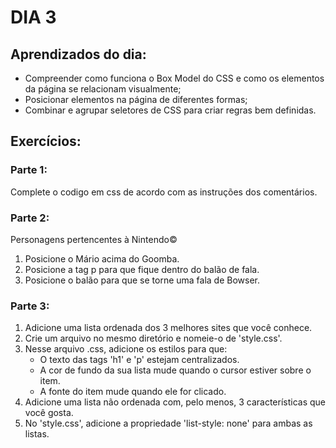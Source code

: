 # DIA 3

## Aprendizados do dia:

* Compreender como funciona o Box Model do CSS e como os elementos da página se relacionam visualmente;
* Posicionar elementos na página de diferentes formas;
* Combinar e agrupar seletores de CSS para criar regras bem definidas.

## Exercícios:

### Parte 1:
Complete o codigo em css de acordo com as instruções dos comentários.

### Parte 2:
Personagens pertencentes à Nintendo©
1. Posicione o Mário acima do Goomba.
2. Posicione a tag p para que fique dentro do balão de fala.
3. Posicione o balão para que se torne uma fala de Bowser.

### Parte 3:
1. Adicione uma lista ordenada dos 3 melhores sites que você conhece.
2. Crie um arquivo no mesmo diretório e nomeie-o de 'style.css'.
3. Nesse arquivo .css, adicione os estilos para que:
    * O texto das tags 'h1' e 'p' estejam centralizados.
    * A cor de fundo da sua lista mude quando o cursor estiver sobre o item.
    * A fonte do item mude quando ele for clicado.
4. Adicione uma lista não ordenada com, pelo menos, 3 características que você gosta.
5. No 'style.css', adicione a propriedade 'list-style: none' para ambas as listas.

